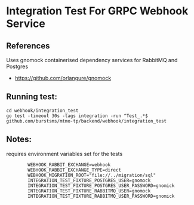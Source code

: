 # Integration Test For GRPC Webhook Service

## References

Uses gnomock containerised dependency services for RabbitMQ and Postgres

 - https://github.com/orlangure/gnomock

## Running test: 
```
cd webhook/integration_test
go test -timeout 30s -tags integration -run ^Test_.*$  github.com/burstsms/mtmo-tp/backend/webhook/integration_test
```

## Notes:
requires environment variables set for the tests
```
        WEBHOOK_RABBIT_EXCHANGE=webhook
        WEBHOOK_RABBIT_EXCHANGE_TYPE=direct
        WEBHOOK_MIGRATION_ROOT="file://../migration/sql"
        INTEGRATION_TEST_FIXTURE_POSTGRES_USER=gnomock
        INTEGRATION_TEST_FIXTURE_POSTGRES_USER_PASSWORD=gnomick
        INTEGRATION_TEST_FIXTURE_RABBITMQ_USER=gnomock
        INTEGRATION_TEST_FIXTURE_RABBITMQ_USER_PASSWORD=gnomick

```